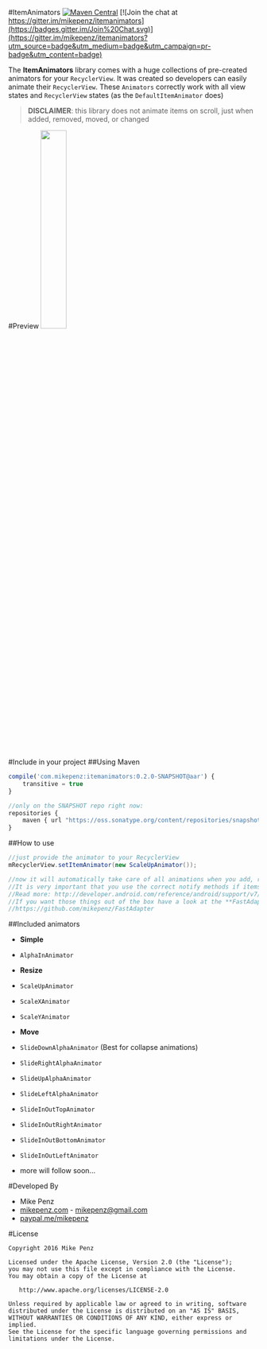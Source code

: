#ItemAnimators  [![Maven Central](https://maven-badges.herokuapp.com/maven-central/com.mikepenz/itemanimators/badge.svg?style=flat)](https://maven-badges.herokuapp.com/maven-central/com.mikepenz/itemanimators) [![Join the chat at https://gitter.im/mikepenz/itemanimators](https://badges.gitter.im/Join%20Chat.svg)](https://gitter.im/mikepenz/itemanimators?utm_source=badge&utm_medium=badge&utm_campaign=pr-badge&utm_content=badge)

The **ItemAnimators** library comes with a huge collections of pre-created animators for your `RecyclerView`. It was created so developers can easily animate their `RecyclerView`. 
These `Animators` correctly work with all view states and `RecyclerView` states (as the `DefaultItemAnimator` does) 

> **DISCLAIMER**: this library does not animate items on scroll, just when added, removed, moved, or changed

#Preview
<img src="DEV/preview/Telecine_2016-01-09-19-01-46.gif" width="32%"> 

#Include in your project
##Using Maven
```javascript
compile('com.mikepenz:itemanimators:0.2.0-SNAPSHOT@aar') {
	transitive = true
}

//only on the SNAPSHOT repo right now:
repositories {
    maven { url "https://oss.sonatype.org/content/repositories/snapshots/" }
}
```

##How to use
```java
//just provide the animator to your RecyclerView
mRecyclerView.setItemAnimator(new ScaleUpAnimator());

//now it will automatically take care of all animations when you add, remove, chanage, move items
//It is very important that you use the correct notify methods if items were changed, otherwise the adapter can't animate the items
//Read more: http://developer.android.com/reference/android/support/v7/widget/RecyclerView.Adapter.html#notifyDataSetChanged()
//If you want those things out of the box have a look at the **FastAdapter** it handles everything correctly for you
//https://github.com/mikepenz/FastAdapter
```

##Included animators

* **Simple**
 * `AlphaInAnimator`
 
* **Resize**
 * `ScaleUpAnimator`
 * `ScaleXAnimator`
 * `ScaleYAnimator`

* **Move**
 * `SlideDownAlphaAnimator` (Best for collapse animations)
 * `SlideRightAlphaAnimator`
 * `SlideUpAlphaAnimator`
 * `SlideLeftAlphaAnimator`
 * `SlideInOutTopAnimator`
 * `SlideInOutRightAnimator`
 * `SlideInOutBottomAnimator`
 * `SlideInOutLeftAnimator`
 
* more will follow soon...

#Developed By

* Mike Penz
 * [mikepenz.com](http://mikepenz.com) - <mikepenz@gmail.com>
 * [paypal.me/mikepenz](http://paypal.me/mikepenz)

#License

    Copyright 2016 Mike Penz

    Licensed under the Apache License, Version 2.0 (the "License");
    you may not use this file except in compliance with the License.
    You may obtain a copy of the License at

       http://www.apache.org/licenses/LICENSE-2.0

    Unless required by applicable law or agreed to in writing, software
    distributed under the License is distributed on an "AS IS" BASIS,
    WITHOUT WARRANTIES OR CONDITIONS OF ANY KIND, either express or implied.
    See the License for the specific language governing permissions and
    limitations under the License.
